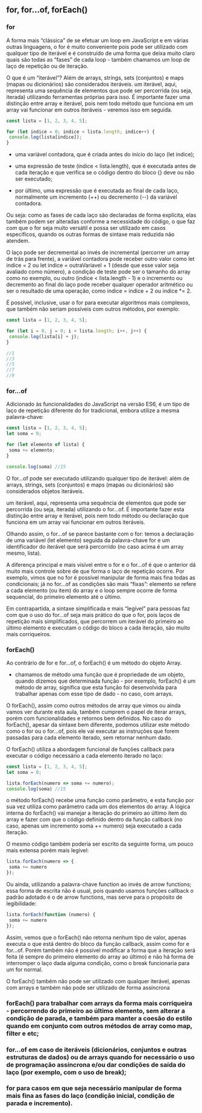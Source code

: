 ## for, for…of, forEach()


### for
A forma mais “clássica” de se efetuar um loop em JavaScript e em várias outras linguagens, o for é muito conveniente pois pode ser utilizado com qualquer tipo de iterável e é construído de uma forma que deixa muito claro quais são todas as “fases” de cada loop - também chamamos um loop de laço de repetição ou de iteração.

O que é um “iterável”? Além de arrays, strings, sets (conjuntos) e maps (mapas ou dicionários) são considerados iteráveis. 
um iterável, aqui, representa uma sequência de elementos que pode ser percorrida (ou seja, iterada) utilizando ferramentas próprias para isso. É importante fazer uma distinção entre array e iterável, pois nem todo método que funciona em um array vai funcionar em outros iteráveis - veremos isso em seguida.

```` js
const lista = [1, 2, 3, 4, 5];

for (let indice = 0; indice < lista.length; indice++) {
 console.log(lista[indice]); 
}
````

- uma variável contadora, que é criada antes do início do laço (let indice);

- uma expressão de teste (indice < lista.length), que é executada antes de cada iteração e que verifica se o código dentro do bloco {} deve ou não ser executado;

- por último, uma expressão que é executada ao final de cada laço, normalmente um incremento (++) ou decremento (--) da variável contadora.


Ou seja: como as fases de cada laço são declaradas de forma explícita, elas também podem ser alteradas conforme a necessidade do código, o que faz com que o for seja muito versátil e possa ser utilizado em casos específicos, quando os outras formas de sintaxe mais reduzida não atendem. 

O laço pode ser decremental ao invés de incremental (percorrer um array de trás para frente), a variável contadora pode receber outro valor como let indice = 2 ou let indice = outraVariavel + 1 (desde que esse valor seja avaliado como número), a condição de teste pode ser o tamanho do array como no exemplo, ou outro (indice < lista.length - 1) e o incremento ou decremento ao final do laço pode receber qualquer operador aritmético ou ser o resultado de uma operação, como indice = indice + 2 ou indice *= 2.

É possível, inclusive, usar o for para executar algoritmos mais complexos, que também não seriam possíveis com outros métodos, por exemplo:


````js
const lista = [1, 2, 3, 4, 5];

for (let i = 0, j = 0; i < lista.length; i++, j++) {
 console.log(lista[i] + j); 
}

//1
//3
//5
//7
//9
````

### for…of
Adicionado às funcionalidades do JavaScript na versão ES6, é um tipo de laço de repetição diferente do for tradicional, embora utilize a mesma palavra-chave:

````js
const lista = [1, 2, 3, 4, 5];
let soma = 0;

for (let elemento of lista) {
 soma += elemento;
}

console.log(soma) //15
````

O for…of pode ser executado utilizando qualquer tipo de iterável: além de arrays, strings, sets (conjuntos) e maps (mapas ou dicionários) são considerados objetos iteráveis.

um iterável, aqui, representa uma sequência de elementos que pode ser percorrida (ou seja, iterada) utilizando o for…of. É importante fazer esta distinção entre array e iterável, pois nem todo método ou declaração que funciona em um array vai funcionar em outros iteráveis.

Olhando assim, o for…of se parece bastante com o for: temos a declaração de uma variável (let elemento) seguida da palavra-chave for e um identificador do iterável que será percorrido (no caso acima é um array mesmo, lista).

A diferença principal e mais visível entre o for e o for…of é que o anterior dá muito mais controle sobre de que forma o laço de repetição ocorre. Por exemplo, vimos que no for é possível manipular de forma mais fina todas as condicionais; já no for…of as condições são mais “fixas”: elemento se refere a cada elemento (ou item) do array e o loop sempre ocorre de forma sequencial, do primeiro elemento até o último.

Em contrapartida, a sintaxe simplificada e mais “legível” para pessoas faz com que o uso do for…of seja mais prático do que o for, pois laços de repetição mais simplificados, que percorrem um iterável do primeiro ao último elemento e executam o código do bloco a cada iteração, são muito mais corriqueiros.

### forEach()
Ao contrário de for e for…of, o forEach() é um método do objeto Array.

* chamamos de método uma função que é propriedade de um objeto, quando dizemos que determinada função - por exemplo, forEach() é um método de array, significa que esta função foi desenvolvida para trabalhar apenas com esse tipo de dado - no caso, com arrays.

O forEach(), assim como outros métodos de array que vimos ou ainda vamos ver durante esta aula, também cumprem o papel de iterar arrays, porém com funcionalidades e retornos bem definidos. No caso do forEach(), apesar da sintaxe bem diferente, podemos utilizar este método como o for ou o for…of, pois ele vai executar as instruções que forem passadas para cada elemento iterado, sem retornar nenhum dado.

O forEach() utiliza a abordagem funcional de funções callback para executar o código necessário a cada elemento iterado no laço:

````js
const lista = [1, 2, 3, 4, 5];
let soma = 0;

lista.forEach(numero => soma += numero);
console.log(soma) //15
````

o método forEach() recebe uma função como parâmetro, e esta função por sua vez utiliza como parâmetro cada um dos elementos do array. A lógica interna do forEach() vai manejar a iteração do primeiro ao último item do array e fazer com que o código definido dentro da função callback (no caso, apenas um incremento soma += numero) seja executado a cada iteração.

O mesmo código também poderia ser escrito da seguinte forma, um pouco mais extensa porém mais legível:

````js
lista.forEach(numero => {
 soma += numero
});
````

Ou ainda, utilizando a palavra-chave function ao invés de arrow functions; essa forma de escrita não é usual, pois quando usamos funções callback o padrão adotado é o de arrow functions, mas serve para o propósito de legibilidade:

````js
lista.forEach(function (numero) {
 soma += numero
});
````
Assim, vemos que o forEach() não retorna nenhum tipo de valor, apenas executa o que está dentro do bloco da função callback, assim como for e for…of. Porém também não é possível modificar a forma que a iteração será feita (é sempre do primeiro elemento do array ao último) e não há forma de interromper o laço dada alguma condição, como o break funcionaria para um for normal.

O forEach() também não pode ser utilizado com qualquer iterável, apenas com arrays e também não pode ser utilizado de forma assíncrona


### forEach() para trabalhar com arrays da forma mais corriqueira - percorrendo do primeiro ao último elemento, sem alterar a condição de parada, e também para manter a coesão do estilo quando em conjunto com outros métodos de array como map, filter e etc;

### for…of em caso de iteráveis (dicionários, conjuntos e outras estruturas de dados) ou de arrays quando for necessário o uso de programação assíncrona e/ou dar condições de saída do laço (por exemplo, com o uso de break);

### for para casos em que seja necessário manipular de forma mais fina as fases do laço (condição inicial, condição de parada e incremento).



